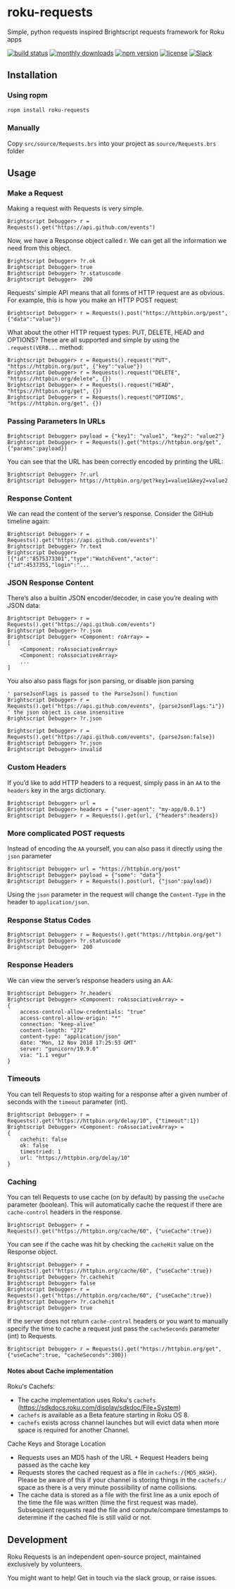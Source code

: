 # roku-requests
Simple, python requests inspired Brightscript requests framework for Roku apps

[![build status](https://img.shields.io/github/workflow/status/rokucommunity/roku-requests/build.svg?logo=github)](https://github.com/rokucommunity/roku-requests/actions?query=workflow%3Abuild)
[![monthly downloads](https://img.shields.io/npm/dm/roku-requests.svg?sanitize=true&logo=npm&logoColor=)](https://npmcharts.com/compare/roku-requests?minimal=true)
[![npm version](https://img.shields.io/npm/v/roku-requests.svg?logo=npm)](https://www.npmjs.com/package/roku-requests)
[![license](https://img.shields.io/github/license/rokucommunity/roku-requests.svg)](LICENSE)
[![Slack](https://img.shields.io/badge/Slack-RokuCommunity-4A154B?logo=slack)](https://join.slack.com/t/rokudevelopers/shared_invite/zt-4vw7rg6v-NH46oY7hTktpRIBM_zGvwA)

## Installation
### Using ropm
```bash
ropm install roku-requests
```
### Manually
Copy `src/source/Requests.brs` into your project as `source/Requests.brs` folder

## Usage

### Make a Request

Making a request with Requests is very simple.
```
Brightscript Debugger> r = Requests().get("https://api.github.com/events")
```

Now, we have a Response object called r. We can get all the information we need from this object.

```
Brightscript Debugger> ?r.ok
Brightscript Debugger> true
Brightscript Debugger> ?r.statuscode
Brightscript Debugger>  200
```

Requests’ simple API means that all forms of HTTP request are as obvious. For example, this is how you make an HTTP POST request:

```
Brightscript Debugger> r = Requests().post("https://httpbin.org/post", {"data":"value"})
```

What about the other HTTP request types: PUT, DELETE, HEAD and OPTIONS? These are all supported and simple by using the `.request(VERB...` method:

```
Brightscript Debugger> r = Requests().request("PUT", "https://httpbin.org/put", {"key":"value"})
Brightscript Debugger> r = Requests().request("DELETE", "https://httpbin.org/delete", {})
Brightscript Debugger> r = Requests().request("HEAD", "https://httpbin.org/get", {})
Brightscript Debugger> r = Requests().request("OPTIONS", "https://httpbin.org/get", {})
```

### Passing Parameters In URLs

```
Brightscript Debugger> payload = {"key1": "value1", "key2": "value2"}
Brightscript Debugger> r = Requests().get("https://httpbin.org/get", {"params":payload})
```

You can see that the URL has been correctly encoded by printing the URL:

```
Brightscript Debugger> ?r.url
Brightscript Debugger> https://httpbin.org/get?key1=value1&key2=value2
```

### Response Content

We can read the content of the server’s response. Consider the GitHub timeline again:

```
Brightscript Debugger> r = Requests().get("https://api.github.com/events")`
Brightscript Debugger> ?r.text
Brightscript Debugger> [{"id":"8575373301","type":"WatchEvent","actor":{"id":4537355,"login":"...
```

### JSON Response Content

There’s also a builtin JSON encoder/decoder, in case you’re dealing with JSON data:
```
Brightscript Debugger> r = Requests().get("https://api.github.com/events")
Brightscript Debugger> ?r.json
Brightscript Debugger> <Component: roArray> =
[
    <Component: roAssociativeArray>
    <Component: roAssociativeArray>
    ...
]
```

You also also pass flags for json parsing, or disable json parsing
```
' parseJsonFlags is passed to the ParseJson() function
Brightscript Debugger> r = Requests().get("https://api.github.com/events", {parseJsonFlags:"i"})
' the json object is case insensitive
Brightscript Debugger> ?r.json
```
```
Brightscript Debugger> r = Requests().get("https://api.github.com/events", {parseJson:false})
Brightscript Debugger> ?r.json
Brightscript Debugger> invalid
```
### Custom Headers

If you’d like to add HTTP headers to a request, simply pass in an `AA` to the `headers` key in the args dictionary.

```
Brightscript Debugger> url =
Brightscript Debugger> headers = {"user-agent": "my-app/0.0.1"}
Brightscript Debugger> r = Requests().get(url, {"headers":headers})
```

### More complicated POST requests

Instead of encoding the `AA` yourself, you can also pass it directly using the `json` parameter
```
Brightscript Debugger> url = "https://httpbin.org/post"
Brightscript Debugger> payload = {"some": "data"}
Brightscript Debugger> r = Requests().post(url, {"json":payload})
```

Using the `json` parameter in the request will change the `Content-Type` in the header to `application/json`.


### Response Status Codes

```
Brightscript Debugger> r = Requests().get("https://httpbin.org/get")
Brightscript Debugger> ?r.statuscode
Brightscript Debugger>  200
```

### Response Headers

We can view the server’s response headers using an AA:
```
Brightscript Debugger> ?r.headers
Brightscript Debugger> <Component: roAssociativeArray> =
{
    access-control-allow-credentials: "true"
    access-control-allow-origin: "*"
    connection: "keep-alive"
    content-length: "272"
    content-type: "application/json"
    date: "Mon, 12 Nov 2018 17:25:53 GMT"
    server: "gunicorn/19.9.0"
    via: "1.1 vegur"
}
```

### Timeouts

You can tell Requests to stop waiting for a response after a given number of seconds with the `timeout` parameter (int).
```
Brightscript Debugger> r = Requests().get("https://httpbin.org/delay/10", {"timeout":1})
Brightscript Debugger> <Component: roAssociativeArray> =
{
    cachehit: false
    ok: false
    timestried: 1
    url: "https://httpbin.org/delay/10"
}
```

### Caching

You can tell Requests to use cache (on by default) by passing the `useCache` parameter (boolean). This will automatically cache the request if there are `cache-control` headers in the response.
```
Brightscript Debugger> r = Requests().get("https://httpbin.org/cache/60", {"useCache":true})
```

You can see if the cache was hit by checking the `cacheHit` value on the Response object.
```
Brightscript Debugger> r = Requests().get("https://httpbin.org/cache/60", {"useCache":true})
Brightscript Debugger> ?r.cachehit
Brightscript Debugger> false
Brightscript Debugger> r = Requests().get("https://httpbin.org/cache/60", {"useCache":true})
Brightscript Debugger> ?r.cachehit
Brightscript Debugger> true
```

If the server does not return `cache-control` headers or you want to manually specify the time to cache a request just pass the `cacheSeconds` parameter (int) to Requests.
```
Brightscript Debugger> r = Requests().get("https://httpbin.org/get", {"useCache":true, "cacheSeconds":300})
```

#### Notes about Cache implementation

Roku's Cachefs:
* The cache implementation uses Roku's `cachefs` (https://sdkdocs.roku.com/display/sdkdoc/File+System)
* `cachefs` is available as a Beta feature starting in Roku OS 8.
* `cachefs` exists across channel launches but will evict data when more space is required for another Channel.

Cache Keys and Storage Location
* Requests uses an MD5 hash of the URL + Request Headers being passed as the cache key
* Requests stores the cached request as a file in `cachefs:/{MD5_HASH}`. Please be aware of this if your channel is storing things in the `cachefs:/` space as there is a very minute possiibility of name collisions.
* The cache data is stored as a file with the first line as a unix epoch of the time the file was written (time the first request was made).  Subsequient requests read the file and compute/compare timestamps to determine if the cached file is still valid or not.


## Development

Roku Requests is an independent open-source project, maintained exclusively by volunteers.

You might want to help! Get in touch via the slack group, or raise issues.
